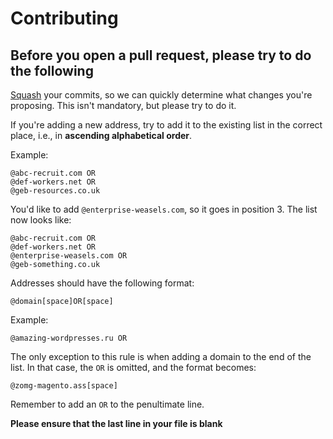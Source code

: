 # Contributing #

## Before you open a pull request, please try to do the following ##

[Squash](http://git-scm.com/book/en/Git-Tools-Rewriting-History#Squashing-Commits) your commits, so we can quickly determine what changes you're proposing. This isn't mandatory, but please try to do it.

If you're adding a new address, try to add it to the existing list in the correct place, i.e., in **ascending alphabetical order**.

Example:

    @abc-recruit.com OR 
    @def-workers.net OR 
    @geb-resources.co.uk 

You'd like to add `@enterprise-weasels.com`, so it goes in position 3. The list now looks like:

    @abc-recruit.com OR 
    @def-workers.net OR 
    @enterprise-weasels.com OR 
    @geb-something.co.uk 

Addresses should have the following format:


    @domain[space]OR[space]

Example:

    @amazing-wordpresses.ru OR 

The only exception to this rule is when adding a domain to the end of the list. In that case, the `OR` is omitted, and the format becomes:

    @zomg-magento.ass[space]

Remember to add an `OR` to the penultimate line.

**Please ensure that the last line in your file is blank**
